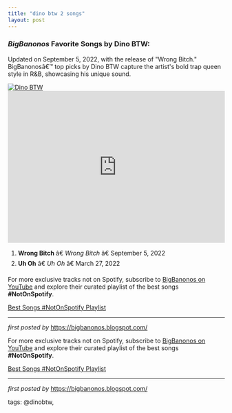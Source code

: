 ```yaml
---
title: "dino btw 2 songs"
layout: post
---
```

<h3><em>BigBanonos</em> Favorite Songs by Dino BTW:</h3> <p>Updated on September 5, 2022, with the release of "Wrong Bitch." BigBanonosâ€™ top picks by Dino BTW capture the artist's bold trap queen style in R&B, showcasing his unique sound.</p> <!--Image-->
<div class="separator"> <a href="https://i1.sndcdn.com/artworks-aUiVcodwTDuzkDjD-HWxhJg-t500x500.jpg" > <img alt="Dino BTW" src="https://i1.sndcdn.com/artworks-aUiVcodwTDuzkDjD-HWxhJg-t500x500.jpg" /> </a>
</div> <!--Spotify Playlist Embed-->
<iframe allow="autoplay; clipboard-write; encrypted-media; fullscreen; picture-in-picture" allowfullscreen="" frameborder="0" height="352" loading="lazy" src="https://open.spotify.com/embed/playlist/286LIG99VReDedJCUhCywx?utm_source=generator" width="100%"></iframe> <!--Song Listings-->
<ol> <li><strong>Wrong Bitch</strong> â€ <em>Wrong Bitch</em> â€ September 5, 2022</li> <li><strong>Uh Oh</strong> â€ <em>Uh Oh</em> â€ March 27, 2022</li>
</ol> <!--Subscribe and Playlist Links-->
<div> <p>For more exclusive tracks not on Spotify, subscribe to <a href="https://www.youtube.com/@BigBanonos" target="_blank">BigBanonos on YouTube</a> and explore their curated playlist of the best songs <strong>#NotOnSpotify</strong>.</p> <p><a href="https://www.youtube.com/playlist?list=PLtuNtuTatqI0kFahUCbtbfenC_ET5O_tr" target="_blank">Best Songs #NotOnSpotify Playlist</a></p></div> <hr /> <p><em>first posted by</em> <a href="https://bigbanonos.blogspot.com/" rel="noopener" target="_new">https://bigbanonos.blogspot.com/</a></p>


<!--Subscribe and Playlist Links-->
<div>
    <p>For more exclusive tracks not on Spotify, subscribe to <a href="https://www.youtube.com/@BigBanonos" target="_blank">BigBanonos on YouTube</a> and explore their curated playlist of the best songs <strong>#NotOnSpotify</strong>.</p>
    <p><a href="https://www.youtube.com/playlist?list=PLtuNtuTatqI0kFahUCbtbfenC_ET5O_tr" target="_blank">Best Songs #NotOnSpotify Playlist<br /></a></p></div>

<hr />

<p><em>first posted by</em> <a href="https://bigbanonos.blogspot.com/" rel="noopener" target="_new">https://bigbanonos.blogspot.com/</a></p>

<p>tags: @dinobtw,</p>
